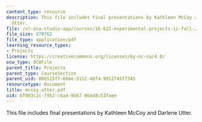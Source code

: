 ```yaml
---
content_type: resource
description: This file includes final presentations by Kathleen McCoy and Darlene
  Utter.
file: /ol-ocw-studio-app/courses/16-622-experimental-projects-ii-fall-2003/bf003c2cf952c6a49b6706ed8c53faee_mccoy_utter.pdf
file_size: 279762
file_type: application/pdf
learning_resource_types:
- Projects
license: https://creativecommons.org/licenses/by-nc-sa/4.0/
ocw_type: OCWFile
parent_title: Projects
parent_type: CourseSection
parent_uid: 086515f7-604e-5152-48f4-9912745f7345
resourcetype: Document
title: mccoy_utter.pdf
uid: bf003c2c-f952-c6a4-9b67-06ed8c53faee
---
```

This file includes final presentations by Kathleen McCoy and Darlene Utter.